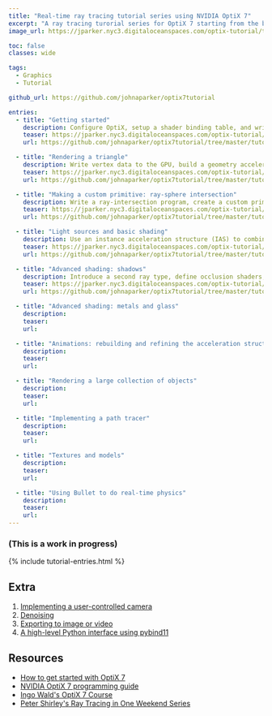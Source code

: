 ```yaml
---
title: "Real-time ray tracing tutorial series using NVIDIA OptiX 7"
excerpt: "A ray tracing turorial series for OptiX 7 starting from the basics and covering advanced topics from materials and real-time animation"
image_url: https://jparker.nyc3.digitaloceanspaces.com/optix-tutorial/teasers/optix_tutorial_triangle.png

toc: false
classes: wide

tags:
  - Graphics
  - Tutorial

github_url: https://github.com/johnaparker/optix7tutorial

entries:
  - title: "Getting started"
    description: Configure OptiX, setup a shader binding table, and write a ray-generation and ray-miss program to render a background gradient
    teaser: https://jparker.nyc3.digitaloceanspaces.com/optix-tutorial/teasers/optix_tutorial_getting_started.png
    url: https://github.com/johnaparker/optix7tutorial/tree/master/tutorials/01_getting_started

  - title: "Rendering a triangle"
    description: Write vertex data to the GPU, build a geometry acceleration structure (GAS), and write a closest-hit program to render a single triangle
    teaser: https://jparker.nyc3.digitaloceanspaces.com/optix-tutorial/teasers/optix_tutorial_triangle.png
    url: https://github.com/johnaparker/optix7tutorial/tree/master/tutorials/02_triangle

  - title: "Making a custom primitive: ray-sphere intersection"
    description: Write a ray-intersection program, create a custom primitive, and render a sphere using the intersection point and surface normal vector
    teaser: https://jparker.nyc3.digitaloceanspaces.com/optix-tutorial/teasers/optix_tutorial_sphere.png
    url: https://github.com/johnaparker/optix7tutorial/tree/master/tutorials/03_sphere

  - title: "Light sources and basic shading"
    description: Use an instance acceleration structure (IAS) to combine triangle meshes and spheres to create a scene with ambient, diffuse and specular lighting
    teaser: https://jparker.nyc3.digitaloceanspaces.com/optix-tutorial/teasers/optix_tutorial_lights.png
    url: https://github.com/johnaparker/optix7tutorial/tree/master/tutorials/04_lights

  - title: "Advanced shading: shadows"
    description: Introduce a second ray type, define occlusion shaders, and move the light source to cast dynamic shadows
    teaser: https://jparker.nyc3.digitaloceanspaces.com/optix-tutorial/teasers/optix_tutorial_shadows.mp4
    url: https://github.com/johnaparker/optix7tutorial/tree/master/tutorials/05_shadows

  - title: "Advanced shading: metals and glass"
    description: 
    teaser:
    url:

  - title: "Animations: rebuilding and refining the acceleration structure"
    description: 
    teaser: 
    url:

  - title: "Rendering a large collection of objects"
    description: 
    teaser: 
    url:

  - title: "Implementing a path tracer"
    description: 
    teaser: 
    url:

  - title: "Textures and models"
    description: 
    teaser: 
    url:

  - title: "Using Bullet to do real-time physics"
    description: 
    teaser: 
    url:
---
```


### **(This is a work in progress)**
{% include tutorial-entries.html %}

## Extra
1. [Implementing a user-controlled camera]()
1. [Denoising]()
1. [Exporting to image or video]()
1. [A high-level Python interface using pybind11]()

## Resources
* [How to get started with OptiX 7](https://developer.nvidia.com/blog/how-to-get-started-with-optix-7/)
* [NVIDIA OptiX 7 programming guide](https://raytracing-docs.nvidia.com/optix7/guide/index.html#preface#)
* [Ingo Wald's OptiX 7 Course](https://github.com/ingowald/optix7course)
* [Peter Shirley's Ray Tracing in One Weekend Series](https://raytracing.github.io)
